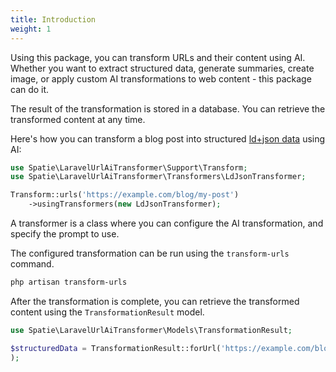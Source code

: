 ```yaml
---
title: Introduction
weight: 1
---
```


Using this package, you can transform URLs and their content using AI. Whether you want to extract structured data, generate summaries, create image, or apply custom AI transformations to web content - this package can do it.

The result of the transformation is stored in a database. You can retrieve the transformed content at any time.

Here's how you can transform a blog post into structured [ld+json data](https://json-ld.org) using AI:

```php
use Spatie\LaravelUrlAiTransformer\Support\Transform;
use Spatie\LaravelUrlAiTransformer\Transformers\LdJsonTransformer;

Transform::urls('https://example.com/blog/my-post')
    ->usingTransformers(new LdJsonTransformer);
```

A transformer is a class where you can configure the AI transformation, and specify the prompt to use.

The configured transformation can be run using the `transform-urls` command.

```bash
php artisan transform-urls
```

After the transformation is complete, you can retrieve the transformed content using the `TransformationResult` model.

```php
use Spatie\LaravelUrlAiTransformer\Models\TransformationResult;

$structuredData = TransformationResult::forUrl('https://example.com/blog/my-post','ldJson'
);
```
